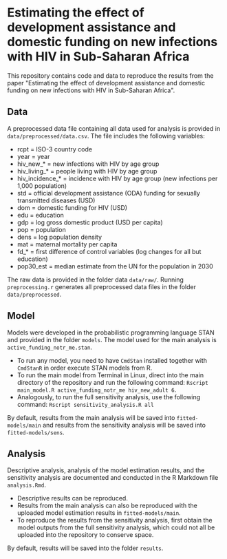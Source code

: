 # Estimating the effect of development assistance and domestic funding on new infections with HIV in Sub-Saharan Africa

This repository contains code and data to reproduce the results from the paper "Estimating the effect of development assistance and domestic funding on new infections with HIV in Sub-Saharan Africa". 

## Data 

A preprocessed data file containing all data used for analysis is provided in `data/preprocessed/data.csv`. The file includes the following variables:
- rcpt = ISO-3 country code
- year = year
- hiv_new_* = new infections with HIV by age group
- hiv_living_* = people living with HIV by age group
- hiv_incidence_* = incidence with HIV by age group (new infections per 1,000 population)
- std = official development assistance (ODA) funding for sexually transmitted diseases (USD)
- dom = domestic funding for HIV (USD)
- edu = education
- gdp = log gross domestic product (USD per capita)
- pop = population
- dens = log population density
- mat = maternal mortality per capita
- fd_* = first difference of control variables (log changes for all but education)
- pop30_est = median estimate from the UN for the population in 2030

The raw data is provided in the folder data `data/raw/`. Running `preprocessing.r` generates all preprocessed data files in the folder `data/preprocessed`.


## Model

Models were developed in the probabilistic programming language STAN and provided in the folder `models`. The model used for the main analysis is `active_funding_notr_me.stan`. 

- To run any model, you need to have `CmdStan` installed together with `CmdStanR` in order execute STAN models from R. 
- To run the main model from Terminal in Linux, direct into the main directory of the repository and run the following command: `Rscript main_model.R active_funding_notr_me hiv_new_adult 6`. 
- Analogously, to run the full sensitivity analysis, use the following command: `Rscript sensitivity_analysis.R all`

By default, results from the main analysis will be saved into `fitted-models/main` and results from the sensitivity analysis will be saved into `fitted-models/sens`.


## Analysis

Descriptive analysis, analysis of the model estimation results, and the sensitivity analysis are documented and conducted in the R Markdown file `analysis.Rmd`. 

- Descriptive results can be reproduced. 
- Results from the main analysis can also be reproduced with the uploaded model estimation results in `fitted-models/main`. 
- To reproduce the results from the sensitivity analysis, first obtain the model outputs from the full sensitivity analysis, which could not all be uploaded into the repository to conserve space.

By default, results will be saved into the folder `results`.

